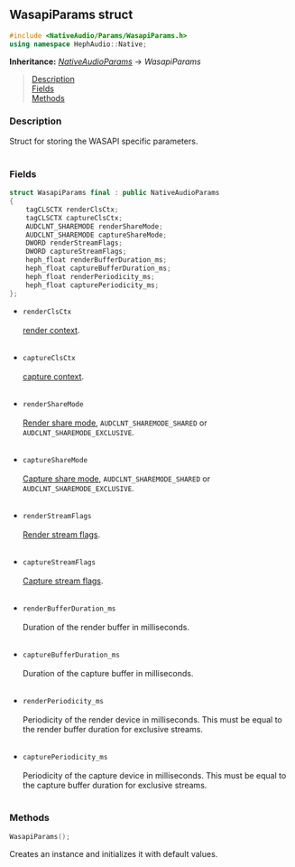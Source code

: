 ## WasapiParams struct
```c++
#include <NativeAudio/Params/WasapiParams.h>
using namespace HephAudio::Native;
```
**Inheritance:** *[NativeAudioParams](/docs/HephAudio/NativeAudio/Params/NativeAudioParams.md)* -> *WasapiParams*

> [Description](#description)<br>
[Fields](#fields)<br>
[Methods](#methods)

### Description
Struct for storing the WASAPI specific parameters.
<br><br>

### Fields

```c++
struct WasapiParams final : public NativeAudioParams
{
	tagCLSCTX renderClsCtx;
	tagCLSCTX captureClsCtx;
	AUDCLNT_SHAREMODE renderShareMode;
	AUDCLNT_SHAREMODE captureShareMode;
	DWORD renderStreamFlags;
	DWORD captureStreamFlags;
	heph_float renderBufferDuration_ms;
	heph_float captureBufferDuration_ms;
	heph_float renderPeriodicity_ms;
	heph_float capturePeriodicity_ms;
};
```

- ``renderClsCtx``
<br><br>
[render context](https://learn.microsoft.com/en-us/windows/win32/api/wtypesbase/ne-wtypesbase-clsctx).
<br><br>

- ``captureClsCtx``
<br><br>
[capture context](https://learn.microsoft.com/en-us/windows/win32/api/wtypesbase/ne-wtypesbase-clsctx).
<br><br>

- ``renderShareMode``
<br><br>
[Render share mode](https://learn.microsoft.com/en-us/windows/win32/api/audiosessiontypes/ne-audiosessiontypes-audclnt_sharemode), ``AUDCLNT_SHAREMODE_SHARED`` or ``AUDCLNT_SHAREMODE_EXCLUSIVE``.
<br><br>

- ``captureShareMode``
<br><br>
[Capture share mode](https://learn.microsoft.com/en-us/windows/win32/api/audiosessiontypes/ne-audiosessiontypes-audclnt_sharemode), ``AUDCLNT_SHAREMODE_SHARED`` or ``AUDCLNT_SHAREMODE_EXCLUSIVE``.
<br><br>

- ``renderStreamFlags``
<br><br>
[Render stream flags](https://learn.microsoft.com/en-us/windows/win32/coreaudio/audclnt-streamflags-xxx-constants).
<br><br>

- ``captureStreamFlags``
<br><br>
[Capture stream flags](https://learn.microsoft.com/en-us/windows/win32/coreaudio/audclnt-streamflags-xxx-constants).
<br><br>

- ``renderBufferDuration_ms``
<br><br>
Duration of the render buffer in milliseconds.
<br><br>

- ``captureBufferDuration_ms``
<br><br>
Duration of the capture buffer in milliseconds.
<br><br>

- ``renderPeriodicity_ms``
<br><br>
Periodicity of the render device in milliseconds. This must be equal to the render buffer duration for exclusive streams.
<br><br>

- ``capturePeriodicity_ms``
<br><br>
Periodicity of the capture device in milliseconds. This must be equal to the capture buffer duration for exclusive streams.
<br><br>


### Methods

```c++
WasapiParams();
```
Creates an instance and initializes it with default values.
